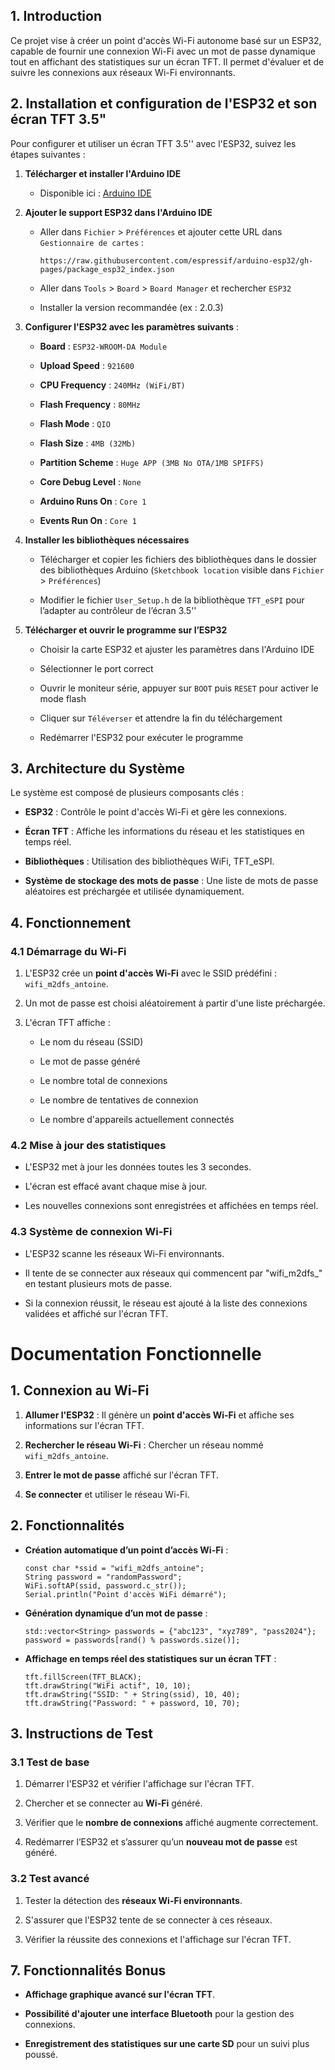 ## 1. Introduction

Ce projet vise à créer un point d'accès Wi-Fi autonome basé sur un ESP32, capable de fournir une connexion Wi-Fi avec un mot de passe dynamique tout en affichant des statistiques sur un écran TFT. Il permet d'évaluer et de suivre les connexions aux réseaux Wi-Fi environnants.

## 2. Installation et configuration de l'ESP32 et son écran TFT 3.5"

Pour configurer et utiliser un écran TFT 3.5'' avec l'ESP32, suivez les étapes suivantes :

1.  **Télécharger et installer l'Arduino IDE**
    
    -   Disponible ici : [Arduino IDE](https://www.arduino.cc/en/software)
        
2.  **Ajouter le support ESP32 dans l'Arduino IDE**
    
    -   Aller dans `Fichier` > `Préférences` et ajouter cette URL dans `Gestionnaire de cartes` :
        
        ```
        https://raw.githubusercontent.com/espressif/arduino-esp32/gh-pages/package_esp32_index.json
        ```
        
    -   Aller dans `Tools` > `Board` > `Board Manager` et rechercher `ESP32`
        
    -   Installer la version recommandée (ex : 2.0.3)
        
3.  **Configurer l'ESP32 avec les paramètres suivants** :
    
    -   **Board** : `ESP32-WROOM-DA Module`
        
    -   **Upload Speed** : `921600`
        
    -   **CPU Frequency** : `240MHz (WiFi/BT)`
        
    -   **Flash Frequency** : `80MHz`
        
    -   **Flash Mode** : `QIO`
        
    -   **Flash Size** : `4MB (32Mb)`
        
    -   **Partition Scheme** : `Huge APP (3MB No OTA/1MB SPIFFS)`
        
    -   **Core Debug Level** : `None`
        
    -   **Arduino Runs On** : `Core 1`
        
    -   **Events Run On** : `Core 1`
        
4.  **Installer les bibliothèques nécessaires**
    
    -   Télécharger et copier les fichiers des bibliothèques dans le dossier des bibliothèques Arduino (`Sketchbook location` visible dans `Fichier` > `Préférences`)
        
    -   Modifier le fichier `User_Setup.h` de la bibliothèque `TFT_eSPI` pour l’adapter au contrôleur de l’écran 3.5''
        
5.  **Télécharger et ouvrir le programme sur l’ESP32**
    
    -   Choisir la carte ESP32 et ajuster les paramètres dans l'Arduino IDE
        
    -   Sélectionner le port correct
        
    -   Ouvrir le moniteur série, appuyer sur `BOOT` puis `RESET` pour activer le mode flash
        
    -   Cliquer sur `Téléverser` et attendre la fin du téléchargement
        
    -   Redémarrer l'ESP32 pour exécuter le programme
        

## 3. Architecture du Système

Le système est composé de plusieurs composants clés :

-   **ESP32** : Contrôle le point d'accès Wi-Fi et gère les connexions.
    
-   **Écran TFT** : Affiche les informations du réseau et les statistiques en temps réel.
    
-   **Bibliothèques** : Utilisation des bibliothèques WiFi, TFT_eSPI.
    
-   **Système de stockage des mots de passe** : Une liste de mots de passe aléatoires est préchargée et utilisée dynamiquement.
    

## 4. Fonctionnement

### 4.1 Démarrage du Wi-Fi

1.  L'ESP32 crée un **point d'accès Wi-Fi** avec le SSID prédéfini : `wifi_m2dfs_antoine`.
    
2.  Un mot de passe est choisi aléatoirement à partir d'une liste préchargée.
    
3.  L'écran TFT affiche :
    
    -   Le nom du réseau (SSID)
        
    -   Le mot de passe généré
        
    -   Le nombre total de connexions
        
    -   Le nombre de tentatives de connexion
        
    -   Le nombre d'appareils actuellement connectés
        

### 4.2 Mise à jour des statistiques

-   L'ESP32 met à jour les données toutes les 3 secondes.
    
-   L'écran est effacé avant chaque mise à jour.
    
-   Les nouvelles connexions sont enregistrées et affichées en temps réel.
    

### 4.3 Système de connexion Wi-Fi

-   L'ESP32 scanne les réseaux Wi-Fi environnants.
    
-   Il tente de se connecter aux réseaux qui commencent par "wifi_m2dfs_" en testant plusieurs mots de passe.
    
-   Si la connexion réussit, le réseau est ajouté à la liste des connexions validées et affiché sur l'écran TFT.
    

#  Documentation Fonctionnelle

## 1. Connexion au Wi-Fi

1.  **Allumer l'ESP32** : Il génère un **point d'accès Wi-Fi** et affiche ses informations sur l'écran TFT.
    
2.  **Rechercher le réseau Wi-Fi** : Chercher un réseau nommé `wifi_m2dfs_antoine`.
    
3.  **Entrer le mot de passe** affiché sur l'écran TFT.
    
4.  **Se connecter** et utiliser le réseau Wi-Fi.
    

## 2. Fonctionnalités

-   **Création automatique d’un point d’accès Wi-Fi** :
    
    ```
    const char *ssid = "wifi_m2dfs_antoine";
    String password = "randomPassword";
    WiFi.softAP(ssid, password.c_str());
    Serial.println("Point d'accès WiFi démarré");
    ```
    
-   **Génération dynamique d’un mot de passe** :
    
    ```
    std::vector<String> passwords = {"abc123", "xyz789", "pass2024"};
    password = passwords[rand() % passwords.size()];
    ```
    
-   **Affichage en temps réel des statistiques sur un écran TFT** :
    
    ```
    tft.fillScreen(TFT_BLACK);
    tft.drawString("WiFi actif", 10, 10);
    tft.drawString("SSID: " + String(ssid), 10, 40);
    tft.drawString("Password: " + password, 10, 70);
    ```
    

## 3. Instructions de Test

### 3.1 Test de base

1.  Démarrer l'ESP32 et vérifier l'affichage sur l'écran TFT.
    
2.  Chercher et se connecter au **Wi-Fi** généré.
    
3.  Vérifier que le **nombre de connexions** affiché augmente correctement.
    
4.  Redémarrer l’ESP32 et s’assurer qu’un **nouveau mot de passe** est généré.
    

### 3.2 Test avancé

1.  Tester la détection des **réseaux Wi-Fi environnants**.
    
2.  S'assurer que l'ESP32 tente de se connecter à ces réseaux.
    
3.  Vérifier la réussite des connexions et l'affichage sur l'écran TFT.
    

## 7. Fonctionnalités Bonus

-   **Affichage graphique avancé sur l'écran TFT**.
    
-   **Possibilité d'ajouter une interface Bluetooth** pour la gestion des connexions.
    
-   **Enregistrement des statistiques sur une carte SD** pour un suivi plus poussé.